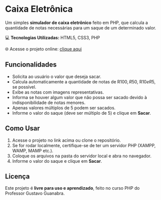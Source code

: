 # Caixa Eletrônica

Um simples **simulador de caixa eletrônico** feito em PHP, que calcula a quantidade de notas necessárias para um saque de um determinado valor.  

💻 **Tecnologias Utilizadas:** HTML5, CSS3, PHP  

🌐 Acesse o projeto online: [clique aqui](https://richeliane-moura.github.io/caixa-eletronico/)
  

## Funcionalidades

- Solicita ao usuário o valor que deseja sacar.  
- Calcula automaticamente a quantidade de notas de R$100, R$50, R$10 e R$5, se possível.  
- Exibe as notas com imagens representativas.  
- Informa se houver algum valor que não possa ser sacado devido à indisponibilidade de notas menores.  
- Apenas valores múltiplos de 5 podem ser sacados.  
- Informe o valor do saque (deve ser múltiplo de 5) e clique em **Sacar**.  

## Como Usar

1. Acesse o projeto no link acima ou clone o repositório.  
2. Se for rodar localmente, certifique-se de ter um servidor PHP (XAMPP, WAMP, MAMP etc.).  
3. Coloque os arquivos na pasta do servidor local e abra no navegador.  
4. Informe o valor do saque e clique em **Sacar**.  

## Licença

Este projeto é **livre para uso e aprendizado**, feito no curso PHP do Professor Gustavo Guanabra.
